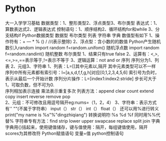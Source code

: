 # Python
大一入学学习基础
数据类型：1、整形类型2、浮点类型3、布尔类型
表达式：1、算数表达式2、逻辑表达式
控制语句：1、顺序结构2、循环结构for和while 3、分支结构if
  Python数据类型
数据型    布尔类型   列表  字符串  字典
                                     数值型有如下
1、操作符有：+ — * % () / //(表示整除)
2、浮点型：含小数的的数值
Python产生随机数引入random
import random
f=random.unifom()   随机浮点数
import random
f=random.randint()  随机整数
                                  布尔类型
1、结果只有true  false
2、运算有：<,>,<=,>=,==表示等于,!=表示不等于
3、逻辑运算：not and or
                                   序列
序列分为1、列表 2、元组3、字符串
1、列表：L=[]其中元素以,隔开     其中元素类型可以不一样
     序列中所有元素都有索引号：l=[a,s,d,f,f,g,h]对应[0,1,2,3,4,5,6]  索引号为负时，表示从最后一个开始计数
     序列分片操作：L=[index1:index2:stride]   步长可大于1，可取负数，但不可为0.    
     序列相加表示连接    乘法表示重复多次
列表方法：append  clear  count   extend   copy  insert  reverse  remove  pop    
2、元组：不可修改且用逗号隔开eg:nums=（1，2，4）
3、字符串：表示方式有''  ""(不属于字符串）
     input（）  str（）  int（）  float（）
     还可以用%进行转义  print("my name is %s"%"dingzhiqiang")
     转换说明符:%s   %d  %f 同时用%%代替%
 字符串专有方法：find  strip  lower  upper  swapcase  replace  split  join
                                    字典
    字典用{}括起来，使用键值储存，键与值使用：隔开，每组键值使用，隔开        scores为其修改符
                            Python赋值语句
      变量=值
                            python控制语句
       





